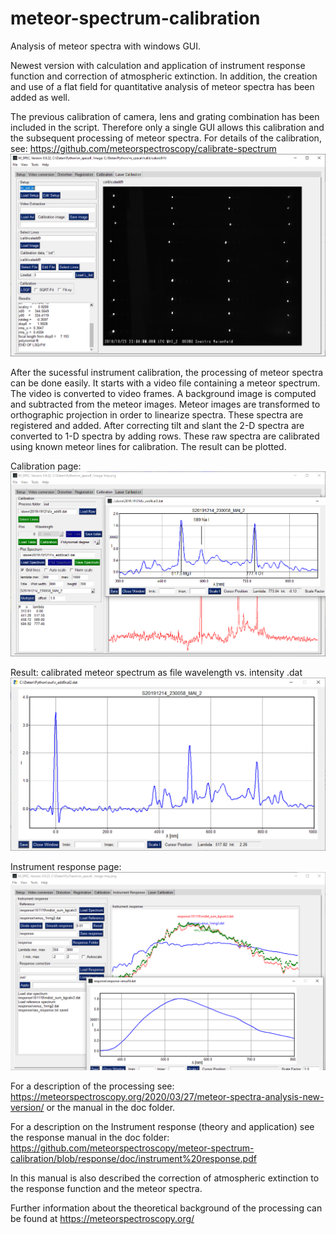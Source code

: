 # meteor-spectrum-calibration
Analysis of meteor spectra with windows GUI.

Newest version with calculation and application of instrument response function and correction of atmospheric extinction. In addition, the creation and use of a flat field for quantitative analysis of meteor spectra has been added as well.

The previous calibration of camera, lens and grating combination has been included in the script. Therefore only a single GUI allows this calibration and the subsequent processing of meteor spectra. For details of the calibration, see:
https://github.com/meteorspectroscopy/calibrate-spectrum
<img src= https://github.com/meteorspectroscopy/meteor-spectrum-calibration/blob/master/doc/m_spec%20calib%20calib.PNG>

After the sucessful instrument calibration, the processing of meteor spectra can be done easily. It starts with a video file containing a meteor spectrum. The video is converted to video frames. A background image is computed and subtracted from the meteor images. Meteor images are transformed to orthographic projection in order to linearize spectra. These spectra are registered and added. After correcting tilt and slant the 2-D spectra are converted to 1-D spectra by adding rows. These raw spectra are calibrated using known meteor lines for calibration. The result can be plotted.

Calibration page:
<img src= https://github.com/meteorspectroscopy/meteor-spectrum-calibration/blob/master/doc/m_spec%20calib%20spec.PNG>

Result: calibrated meteor spectrum as file wavelength vs. intensity .dat
<img src= https://github.com/meteorspectroscopy/meteor-spectrum/blob/master/doc/m_spec%20plot%20spectrum.PNG>

Instrument response page:
<img src = https://github.com/meteorspectroscopy/meteor-spectrum-calibration/blob/response/doc/response%20calculation.PNG>

For a description of the processing see: https://meteorspectroscopy.org/2020/03/27/meteor-spectra-analysis-new-version/
or the manual in the doc folder.

For a description on the Instrument response (theory and application) see the response manual in the doc folder: 
https://github.com/meteorspectroscopy/meteor-spectrum-calibration/blob/response/doc/instrument%20response.pdf

In this manual is also described the correction of atmospheric extinction to the response function and the meteor spectra.

Further information about the theoretical background of the processing can be found at https://meteorspectroscopy.org/

